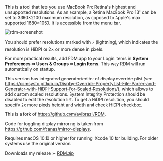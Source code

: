 This is a tool that lets you use MacBook Pro Retina's highest and unsupported resolutions.
As an example, a Retina MacBook Pro 13" can be set to 3360×2100 maximum resolution, as
opposed to Apple's max supported 1680×1050. It is accessible from the menu bar.

![rdm-screenshot](screenshot.png)

You should prefer resolutions marked with ⚡️ (lightning), which indicates the resolution
is HiDPI or 2× or more dense in pixels.

For more practical results, add RDM.app to your Login Items in **System Preferences ➡ Users & Groups ➡ Login Items**.
This way RDM will run automatically on startup.

This version has integrated generator/editor of display override plist (see https://comsysto.github.io/Display-Override-PropertyList-File-Parser-and-Generator-with-HiDPI-Support-For-Scaled-Resolutions/), which allows to add custom scaled resolutions. System Integrity Protection should be disabled to edit the resolution list. To get a HiDPI resolution, you should specify 2x more pixels height and width and check HiDPI checkbox.

This is a fork of https://github.com/avibrazil/RDM.

Code for toggling display mirroring is taken from https://github.com/fcanas/mirror-displays.

Requires macOS 10.10 or higher for running, Xcode 10 for building. For older systems use the original version.

Downloads my release ➣ [RDM.zip](https://github.com/chris1111/RDM/releases/tag/V2.3.1)
